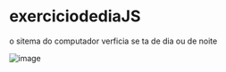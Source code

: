 # exerciciodediaJS

o sitema do computador verficia se ta de dia ou de noite

![image](https://user-images.githubusercontent.com/94570280/171558177-4bfbb371-c62b-4428-87e3-fce391daf071.png)
